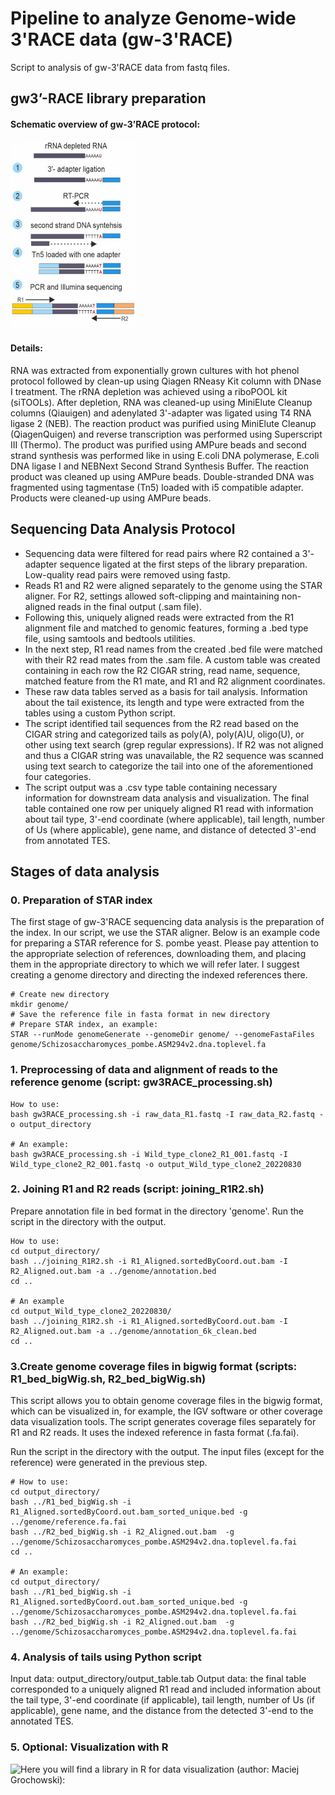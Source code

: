# Pipeline to analyze Genome-wide 3'RACE data (gw-3'RACE)
Script to analysis of gw-3'RACE data from fastq files.
## gw3’-RACE library preparation
#### Schematic overview of gw-3’RACE protocol:
<img src="gw3RACE_library_preparation.jpg" width="200" height="300">

#### Details:
RNA was extracted from exponentially grown cultures with hot phenol protocol followed by clean-up using Qiagen RNeasy Kit column with DNase I treatment. The rRNA depletion was achieved using a riboPOOL kit (siTOOLs). After depletion, RNA was cleaned-up using MiniElute Cleanup columns (Qiauigen) and adenylated 3'-adapter was ligated using T4 RNA ligase 2 (NEB). The reaction product was purified using MiniElute Cleanup (QiagenQuigen) and reverse transcription was performed using Superscript III (Thermo). The product was purified using AMPure beads and second strand synthesis was performed like in using  E.coli DNA polymerase, E.coli DNA ligase I and NEBNext Second Strand Synthesis Buffer. The reaction product was cleaned up using AMPure beads. Double-stranded DNA was fragmented using tagmentase (Tn5) loaded with i5 compatible adapter. Products were cleaned-up using AMPure beads.


## Sequencing Data Analysis Protocol
* Sequencing data were filtered for read pairs where R2 contained a 3'-adapter sequence ligated at the first steps of the library preparation. Low-quality read pairs were removed using fastp.
* Reads R1 and R2 were aligned separately to the genome using the STAR aligner. For R2, settings allowed soft-clipping and maintaining non-aligned reads in the final output (.sam file).
* Following this, uniquely aligned reads were extracted from the R1 alignment file and matched to genomic features, forming a .bed type file, using samtools and bedtools utilities.
* In the next step, R1 read names from the created .bed file were matched with their R2 read mates from the .sam file. A custom table was created containing in each row the R2 CIGAR string, read name, sequence, matched feature from the R1 mate, and R1 and R2 alignment coordinates.
* These raw data tables served as a basis for tail analysis. Information about the tail existence, its length and type were extracted from the tables using a custom Python script.
* The script identified tail sequences from the R2 read based on the CIGAR string and categorized tails as poly(A), poly(A)U, oligo(U), or other using text search (grep regular expressions). If R2 was not aligned and thus a CIGAR string was unavailable, the R2 sequence was scanned using text search to categorize the tail into one of the aforementioned four categories.
* The script output was a .csv type table containing necessary information for downstream data analysis and visualization. The final table contained one row per uniquely aligned R1 read with information about tail type, 3'-end coordinate (where applicable), tail length, number of Us (where applicable), gene name, and distance of detected 3'-end from annotated TES.

## Stages of data analysis

### 0. Preparation of STAR index
The first stage of gw-3'RACE sequencing data analysis is the preparation of the index. In our script, we use the STAR aligner. Below is an example code for preparing a STAR reference for S. pombe yeast. Please pay attention to the appropriate selection of references, downloading them, and placing them in the appropriate directory to which we will refer later. I suggest creating a genome directory and directing the indexed references there.

```
# Create new directory
mkdir genome/
# Save the reference file in fasta format in new directory
# Prepare STAR index, an example:
STAR --runMode genomeGenerate --genomeDir genome/ --genomeFastaFiles genome/Schizosaccharomyces_pombe.ASM294v2.dna.toplevel.fa
```


### 1. Preprocessing of data and alignment of reads to the reference genome (script: gw3RACE_processing.sh)

```
How to use:
bash gw3RACE_processing.sh -i raw_data_R1.fastq -I raw_data_R2.fastq -o output_directory

# An example:
bash gw3RACE_processing.sh -i Wild_type_clone2_R1_001.fastq -I Wild_type_clone2_R2_001.fastq -o output_Wild_type_clone2_20220830
```

### 2. Joining R1 and R2 reads (script: joining_R1R2.sh)

Prepare annotation file in bed format in the directory 'genome'. Run the script in the directory with the output. 
```
How to use:
cd output_directory/
bash ../joining_R1R2.sh -i R1_Aligned.sortedByCoord.out.bam -I R2_Aligned.out.bam -a ../genome/annotation.bed
cd ..

# An example
cd output_Wild_type_clone2_20220830/
bash ../joining_R1R2.sh -i R1_Aligned.sortedByCoord.out.bam -I R2_Aligned.out.bam -a ../genome/annotation_6k_clean.bed
cd ..
```

### 3.Create genome coverage files in bigwig format (scripts: R1_bed_bigWig.sh, R2_bed_bigWig.sh)
This script allows you to obtain genome coverage files in the bigwig format, which can be visualized in, for example, the IGV software or other coverage data visualization tools. The script generates coverage files separately for R1 and R2 reads. It uses the indexed reference in fasta format (.fa.fai).

Run the script in the directory with the output. 
The input files (except for the reference) were generated in the previous step.


```
# How to use:
cd output_directory/
bash ../R1_bed_bigWig.sh -i R1_Aligned.sortedByCoord.out.bam_sorted_unique.bed -g ../genome/reference.fa.fai 
bash ../R2_bed_bigWig.sh -i R2_Aligned.out.bam  -g ../genome/Schizosaccharomyces_pombe.ASM294v2.dna.toplevel.fa.fai
cd ..

# An example:
cd output_directory/
bash ../R1_bed_bigWig.sh -i R1_Aligned.sortedByCoord.out.bam_sorted_unique.bed -g ../genome/Schizosaccharomyces_pombe.ASM294v2.dna.toplevel.fa.fai 
bash ../R2_bed_bigWig.sh -i R2_Aligned.out.bam  -g ../genome/Schizosaccharomyces_pombe.ASM294v2.dna.toplevel.fa.fai
```

### 4. Analysis of tails using Python script
Input data: output_directory/output_table.tab
Output data: the final table corresponded to a uniquely aligned R1 read and included information about the tail type, 3'-end coordinate (if applicable), tail length, number of Us (if applicable), gene name, and the distance from the detected 3'-end to the annotated TES.

### 5. Optional: Visualization with R
![Here]('https://github.com/igib-rna-tails/gw3-RACE_vizualization') you will find a library in R for data visualization (author: Maciej Grochowski): 
